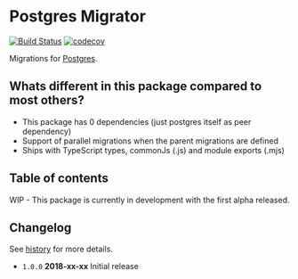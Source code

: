 # Postgres Migrator

[![Build Status](https://travis-ci.org/tamino-martinius/node-migrations.svg?branch=master)](https://travis-ci.org/tamino-martinius/node-migrations)
[![codecov](https://codecov.io/gh/tamino-martinius/node-migrations/branch/master/graph/badge.svg)](https://codecov.io/gh/tamino-martinius/node-migrations)

Migrations for [Postgres](https://www.npmjs.com/package/pg).

## Whats different in this package compared to most others?

- This package has 0 dependencies (just postgres itself as peer dependency)
- Support of parallel migrations when the parent migrations are defined
- Ships with TypeScript types, commonJs (.js) and module exports (.mjs)

## Table of contents

WIP - This package is currently in development with the first alpha released.

## Changelog

See [history](HISTORY.md) for more details.

* `1.0.0` **2018-xx-xx** Initial release
